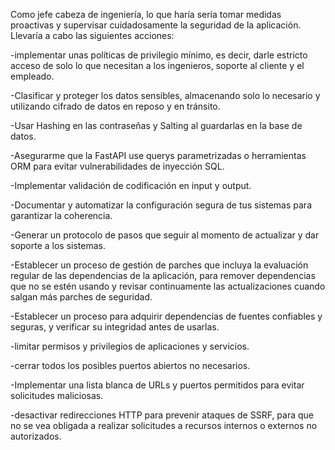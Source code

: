 Como jefe cabeza de ingeniería, lo que haría sería tomar medidas proactivas y supervisar cuidadosamente la seguridad de la aplicación. Llevaría a cabo las siguientes acciones:

-implementar unas políticas de privilegio mínimo, es decir, darle estricto acceso de solo lo que necesitan a los ingenieros, soporte al cliente y el empleado.

-Clasificar y proteger los datos sensibles, almacenando solo lo necesario y utilizando cifrado de datos en reposo y en tránsito.

-Usar Hashing en las contraseñas y Salting al guardarlas en la base de datos.

-Asegurarme que la FastAPI use querys parametrizadas o herramientas ORM para evitar vulnerabilidades de inyección SQL.

-Implementar validación de codificación en input y output.

-Documentar y automatizar la configuración segura de tus sistemas para garantizar la coherencia.

-Generar un protocolo de pasos que seguir al momento de actualizar y dar soporte a los sistemas.

-Establecer un proceso de gestión de parches que incluya la evaluación regular de las dependencias de la aplicación, para remover dependencias que no se estén usando y revisar continuamente las actualizaciones cuando salgan más parches de seguridad.

-Establecer un proceso para adquirir dependencias de fuentes confiables y seguras, y verificar su integridad antes de usarlas.

-limitar permisos y privilegios de aplicaciones y servicios.

-cerrar todos los posibles puertos abiertos no necesarios.

-Implementar una lista blanca de URLs y puertos permitidos para evitar solicitudes maliciosas.

-desactivar redirecciones HTTP para prevenir ataques de SSRF, para que no se vea obligada a realizar solicitudes a recursos internos o externos no autorizados.